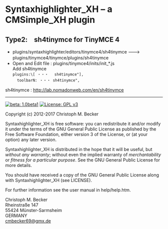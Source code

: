 Syntaxhighlighter_XH – a CMSimple_XH plugin
===========================================

## Type2:　sh4tinymce for TinyMCE 4  
- plugins/syntaxhighlighter/editors/tinymce4/sh4tinymce --->  plugins/tinymce4/tinymce/plugins/sh4tinymce　
- Open and Edit file : plugins/tinymce4/inits/init_\*.js  
  Add sh4tinymce  
  `plugins:\[ ・・・　 sh4tinymce"],`  
　`toolbarN: ・・・ sh4tinymce",`  
 
sh4tinymce : http://lab.nomadonweb.com/en/sh4tinymce

 ---

[![beta: 1.0beta1](https://img.shields.io/badge/beta-1.0beta1-red.svg)](https://github.com/cmb69/syntaxhighlighter_xh/releases/tag/1.0beta1)
[![License: GPL v3](https://img.shields.io/badge/License-GPL%20v3-blue.svg)](http://www.gnu.org/licenses/gpl-3.0)

Copyright (c) 2012-2017 Christoph M. Becker

Syntaxhighlighter_XH is free software: you can redistribute it and/or modify
it under the terms of the GNU General Public License as published by
the Free Software Foundation, either version 3 of the License, or
(at your option) any later version.

Syntaxhighlighter_XH is distributed in the hope that it will be useful,
but *without any warranty*; without even the implied warranty of
*merchantability* or *fitness for a particular purpose*.  See the
GNU General Public License for more details.

You should have received a copy of the GNU General Public License
along with Syntaxhighlighter_XH (see LICENSE).

For further information see the user manual in help/help.htm.

Christoph M. Becker  
Rheinstraße 147  
55424 Münster-Sarmsheim  
GERMANY  
<cmbecker69@gmx.de>
